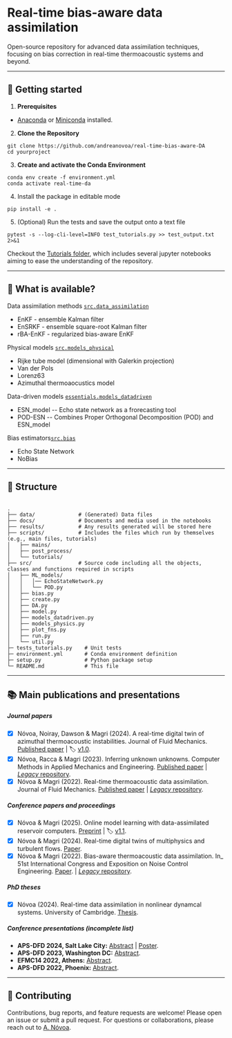 # Real-time bias-aware data assimilation


Open-source repository for advanced data assimilation techniques, focusing on bias correction in real-time thermoacoustic systems and beyond. 


--- 

## 🚀 Getting started

1. **Prerequisites**

- [Anaconda](https://www.anaconda.com/products/distribution) or [Miniconda](https://docs.conda.io/en/latest/miniconda.html) installed.

2. **Clone the Repository**
```
git clone https://github.com/andreanovoa/real-time-bias-aware-DA
cd yourproject
```

3. **Create and activate the Conda Environment** 
```
conda env create -f environment.yml
conda activate real-time-da
```

4. Install the package in editable mode 
```
pip install -e .
```

5. (Optional) Run the tests and save the output onto a text file
```
pytest -s --log-cli-level=INFO test_tutorials.py >> test_output.txt 2>&1
```

Checkout the [Tutorials folder](https://github.com/andreanovoa/real-time-bias-aware-DA/tree/main/tutorials), which includes several jupyter notebooks aiming to ease the understanding of the repository.



---


## 🌟 What is available?
   Data assimilation methods [`src.data_assimilation`](https://github.com/andreanovoa/real-time-bias-aware-DA/blob/main/src/DA.py)
   * EnKF - ensemble Kalman filter
   * EnSRKF - ensemble square-root Kalman filter
   * rBA-EnKF - regularized bias-aware EnKF
   
   Physical models [`src.models_physical`](https://github.com/andreanovoa/real-time-bias-aware-DA/blob/main/src/models_physical.py)
   * Rijke tube model (dimensional with Galerkin projection)
   * Van der Pols
   * Lorenz63
   * Azimuthal thermoaocustics model
   
   Data-driven models [`essentials.models_datadriven`](https://github.com/andreanovoa/real-time-bias-aware-DA/blob/main/essentials/models_datadriven.py)
   * ESN_model -- Echo state network as a frorecasting tool
   * POD-ESN -- Combines Proper Orthogonal Decomposition (POD) and ESN_model
    
   Bias estimators[`src.bias`](https://github.com/andreanovoa/real-time-bias-aware-DA/blob/main/src/bias.py)
   * Echo State Network
   * NoBias


---
## 📂 Structure
```

.
├── data/              # (Generated) Data files
├── docs/              # Documents and media used in the notebooks
├── results/           # Any results generated will be stored here
├── scripts/           # Includes the files which run by themselves (e.g., main files, tutorials)
│   ├── mains/
│   ├── post_process/ 
│   └── tutorials/ 
├── src/               # Source code including all the objects, classes and functions required in scripts
│   ├── ML_models/
│   │   │── EchoStateNetwork.py
│   │   └── POD.py
│   ├── bias.py
│   ├── create.py   
│   ├── DA.py
│   ├── model.py
│   ├── models_datadriven.py
│   ├── models_physics.py
│   ├── plot_fns.py
│   ├── run.py
│   └── util.py
├─ tests_tutorials.py    # Unit tests
├─ environment.yml       # Conda environment definition
├─ setup.py              # Python package setup
└─ README.md             # This file

```



---

## 📚 Main publications and presentations

##### Journal papers

- [x] Nóvoa, Noiray, Dawson & Magri (2024). A real-time digital twin of azimuthal thermoacoustic instabilities. Journal of Fluid Mechanics. [Published paper](https://doi.org/10.1017/jfm.2024.1052) |  🏷️ [v1.0](https://github.com/andreanovoa/real-time-bias-aware-DA/releases/tag/v1.0). 
- [x] Nóvoa, Racca & Magri (2023). Inferring unknown unknowns. Computer Methods in Applied Mechanics and Engineering. [Published paper](https://doi.org/10.1016/j.cma.2023.116502) | [_Legacy_ repository](https://github.com/MagriLab/rBA-EnKF).
- [x] Nóvoa & Magri (2022). Real-time thermoacoustic data assimilation. Journal of Fluid Mechanics. [Published paper](https://doi.org/10.1017/jfm.2022.653) | [_Legacy_ repository](https://github.com/MagriLab/Real-time-TA-DA).

##### Conference papers and proceedings
- [x] Nóvoa & Magri (2025). Online model learning with data-assimilated reservoir computers. [Preprint](https://doi.org/10.48550/arXiv.2504.16767) | 🏷️ [v1.1](https://github.com/andreanovoa/real-time-bias-aware-DA/releases/tag/v1.1).
- [x] Nóvoa & Magri (2024). Real-time digital twins of multiphysics and turbulent flows. [Paper](https://web.stanford.edu/group/ctr/ctrsp24/ii11_NOVOA.pdf).
- [x] Nóvoa & Magri (2022). Bias-aware thermoacoustic data assimilation. In_ 51st International Congress and Exposition on Noise Control Engineering. [Paper](https://az659834.vo.msecnd.net/eventsairwesteuprod/production-inconference-public/808b4f8c38f944d188db8a326a98c65c). | [_Legacy_ repository](https://github.com/MagriLab/IN22-Bias-aware-TADA).

##### PhD theses
- [x] Nóvoa (2024). Real-time data assimilation in nonlinear dynamcal systems. University of Cambridge. [Thesis](https://doi.org/10.17863/CAM.113001). 

##### Conference presentations _(incomplete list)_
- **APS-DFD 2024, Salt Lake City:** [Abstract](https://meetings.aps.org/Meeting/DFD24/Session/C02.14) | [Poster](https://github.com/user-attachments/files/17966063/APS-poster-final-version.pdf).
- **APS-DFD 2023, Washington DC:** [Abstract](https://meetings.aps.org/Meeting/DFD23/Session/L30.8).
- **EFMC14 2022, Athens:** [Abstract](https://euromech.org/conferences/proceedings.htm).
- **APS-DFD 2022, Phoenix:** [Abstract](https://meetings.aps.org/Meeting/DFD22/Session/G12.4).

--- 
## 🤝 Contributing

Contributions, bug reports, and feature requests are welcome! Please open an issue or submit a pull request. For questions or collaborations, please reach out to [A. Nóvoa](https://scholar.google.com/citations?user=X0TjtAgAAAAJ&hl=en).
